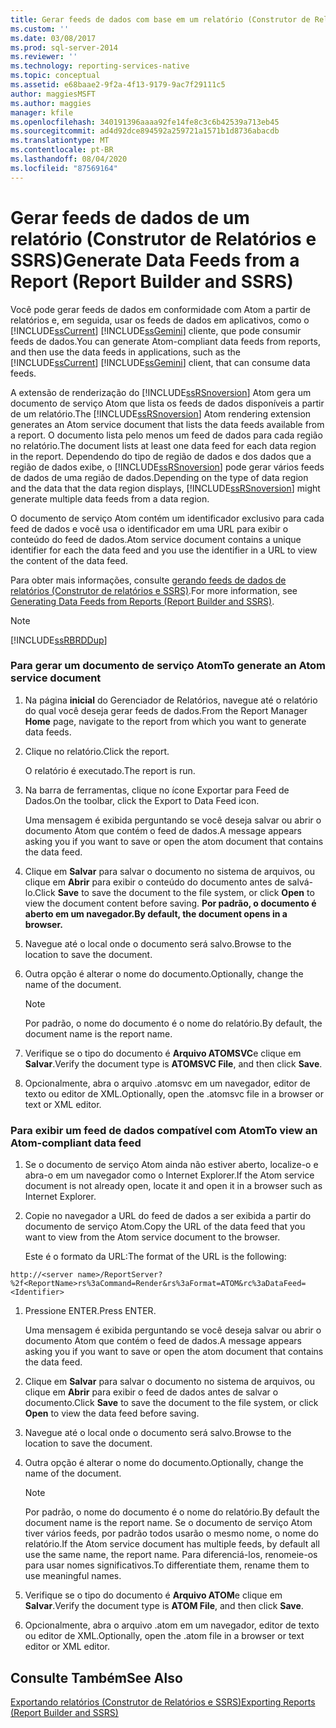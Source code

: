 ```yaml
---
title: Gerar feeds de dados com base em um relatório (Construtor de Relatórios e SSRS) | Microsoft Docs
ms.custom: ''
ms.date: 03/08/2017
ms.prod: sql-server-2014
ms.reviewer: ''
ms.technology: reporting-services-native
ms.topic: conceptual
ms.assetid: e68baae2-9f2a-4f13-9179-9ac7f29111c5
author: maggiesMSFT
ms.author: maggies
manager: kfile
ms.openlocfilehash: 340191396aaaa92fe14fe8c3c6b42539a713eb45
ms.sourcegitcommit: ad4d92dce894592a259721a1571b1d8736abacdb
ms.translationtype: MT
ms.contentlocale: pt-BR
ms.lasthandoff: 08/04/2020
ms.locfileid: "87569164"
---
```

# <a name="generate-data-feeds-from-a-report-report-builder-and-ssrs"></a><span data-ttu-id="61986-102">Gerar feeds de dados de um relatório (Construtor de Relatórios e SSRS)</span><span class="sxs-lookup"><span data-stu-id="61986-102">Generate Data Feeds from a Report (Report Builder and SSRS)</span></span>
  <span data-ttu-id="61986-103">Você pode gerar feeds de dados em conformidade com Atom a partir de relatórios e, em seguida, usar os feeds de dados em aplicativos, como o [!INCLUDE[ssCurrent](../../includes/sscurrent-md.md)] [!INCLUDE[ssGemini](../../includes/ssgemini-md.md)] cliente, que pode consumir feeds de dados.</span><span class="sxs-lookup"><span data-stu-id="61986-103">You can generate Atom-compliant data feeds from reports, and then use the data feeds in applications, such as the [!INCLUDE[ssCurrent](../../includes/sscurrent-md.md)] [!INCLUDE[ssGemini](../../includes/ssgemini-md.md)] client, that can consume data feeds.</span></span>  
  
 <span data-ttu-id="61986-104">A extensão de renderização do [!INCLUDE[ssRSnoversion](../../includes/ssrsnoversion-md.md)] Atom gera um documento de serviço Atom que lista os feeds de dados disponíveis a partir de um relatório.</span><span class="sxs-lookup"><span data-stu-id="61986-104">The [!INCLUDE[ssRSnoversion](../../includes/ssrsnoversion-md.md)] Atom rendering extension generates an Atom service document that lists the data feeds available from a report.</span></span> <span data-ttu-id="61986-105">O documento lista pelo menos um feed de dados para cada região no relatório.</span><span class="sxs-lookup"><span data-stu-id="61986-105">The document lists at least one data feed for each data region in the report.</span></span> <span data-ttu-id="61986-106">Dependendo do tipo de região de dados e dos dados que a região de dados exibe, o [!INCLUDE[ssRSnoversion](../../includes/ssrsnoversion-md.md)] pode gerar vários feeds de dados de uma região de dados.</span><span class="sxs-lookup"><span data-stu-id="61986-106">Depending on the type of data region and the data that the data region displays, [!INCLUDE[ssRSnoversion](../../includes/ssrsnoversion-md.md)] might generate multiple data feeds from a data region.</span></span>  
  
 <span data-ttu-id="61986-107">O documento de serviço Atom contém um identificador exclusivo para cada feed de dados e você usa o identificador em uma URL para exibir o conteúdo do feed de dados.</span><span class="sxs-lookup"><span data-stu-id="61986-107">Atom service document contains a unique identifier for each the data feed and you use the identifier in a URL to view the content of the data feed.</span></span>  
  
 <span data-ttu-id="61986-108">Para obter mais informações, consulte [gerando feeds de dados de relatórios &#40;Construtor de relatórios e SSRS&#41;](generating-data-feeds-from-reports-report-builder-and-ssrs.md).</span><span class="sxs-lookup"><span data-stu-id="61986-108">For more information, see [Generating Data Feeds from Reports &#40;Report Builder and SSRS&#41;](generating-data-feeds-from-reports-report-builder-and-ssrs.md).</span></span>  
  
> [!NOTE]  
>  [!INCLUDE[ssRBRDDup](../../includes/ssrbrddup-md.md)]  
  
### <a name="to-generate-an-atom-service-document"></a><span data-ttu-id="61986-109">Para gerar um documento de serviço Atom</span><span class="sxs-lookup"><span data-stu-id="61986-109">To generate an Atom service document</span></span>  
  
1.  <span data-ttu-id="61986-110">Na página **inicial** do Gerenciador de Relatórios, navegue até o relatório do qual você deseja gerar feeds de dados.</span><span class="sxs-lookup"><span data-stu-id="61986-110">From the Report Manager **Home** page, navigate to the report from which you want to generate data feeds.</span></span>  
  
2.  <span data-ttu-id="61986-111">Clique no relatório.</span><span class="sxs-lookup"><span data-stu-id="61986-111">Click the report.</span></span>  
  
     <span data-ttu-id="61986-112">O relatório é executado.</span><span class="sxs-lookup"><span data-stu-id="61986-112">The report is run.</span></span>  
  
3.  <span data-ttu-id="61986-113">Na barra de ferramentas, clique no ícone Exportar para Feed de Dados.</span><span class="sxs-lookup"><span data-stu-id="61986-113">On the toolbar, click the Export to Data Feed icon.</span></span>  
  
     <span data-ttu-id="61986-114">Uma mensagem é exibida perguntando se você deseja salvar ou abrir o documento Atom que contém o feed de dados.</span><span class="sxs-lookup"><span data-stu-id="61986-114">A message appears asking you if you want to save or open the atom document that contains the data feed.</span></span>  
  
4.  <span data-ttu-id="61986-115">Clique em **Salvar** para salvar o documento no sistema de arquivos, ou clique em **Abrir** para exibir o conteúdo do documento antes de salvá-lo.</span><span class="sxs-lookup"><span data-stu-id="61986-115">Click **Save** to save the document to the file system, or click **Open** to view the document content before saving.</span></span> <span data-ttu-id="61986-116">**Por padrão, o documento é aberto em um navegador.**</span><span class="sxs-lookup"><span data-stu-id="61986-116">**By default, the document opens in a browser.**</span></span>  
  
5.  <span data-ttu-id="61986-117">Navegue até o local onde o documento será salvo.</span><span class="sxs-lookup"><span data-stu-id="61986-117">Browse to the location to save the document.</span></span>  
  
6.  <span data-ttu-id="61986-118">Outra opção é alterar o nome do documento.</span><span class="sxs-lookup"><span data-stu-id="61986-118">Optionally, change the name of the document.</span></span>  
  
    > [!NOTE]  
    >  <span data-ttu-id="61986-119">Por padrão, o nome do documento é o nome do relatório.</span><span class="sxs-lookup"><span data-stu-id="61986-119">By default, the document name is the report name.</span></span>  
  
7.  <span data-ttu-id="61986-120">Verifique se o tipo do documento é **Arquivo ATOMSVC**e clique em **Salvar**.</span><span class="sxs-lookup"><span data-stu-id="61986-120">Verify the document type is **ATOMSVC File**, and then click **Save**.</span></span>  
  
8.  <span data-ttu-id="61986-121">Opcionalmente, abra o arquivo .atomsvc em um navegador, editor de texto ou editor de XML.</span><span class="sxs-lookup"><span data-stu-id="61986-121">Optionally, open the .atomsvc file in a browser or text or XML editor.</span></span>  
  
### <a name="to-view-an-atom-compliant-data-feed"></a><span data-ttu-id="61986-122">Para exibir um feed de dados compatível com Atom</span><span class="sxs-lookup"><span data-stu-id="61986-122">To view an Atom-compliant data feed</span></span>  
  
1.  <span data-ttu-id="61986-123">Se o documento de serviço Atom ainda não estiver aberto, localize-o e abra-o em um navegador como o Internet Explorer.</span><span class="sxs-lookup"><span data-stu-id="61986-123">If the Atom service document is not already open, locate it and open it in a browser such as Internet Explorer.</span></span>  
  
2.  <span data-ttu-id="61986-124">Copie no navegador a URL do feed de dados a ser exibida a partir do documento de serviço Atom.</span><span class="sxs-lookup"><span data-stu-id="61986-124">Copy the URL of the data feed that you want to view from the Atom service document to the browser.</span></span>  
  
     <span data-ttu-id="61986-125">Este é o formato da URL:</span><span class="sxs-lookup"><span data-stu-id="61986-125">The format of the URL is the following:</span></span>  
  
 `http://<server name>/ReportServer?%2f<ReportName>rs%3aCommand=Render&rs%3aFormat=ATOM&rc%3aDataFeed=<Identifier>`  
  
1.  <span data-ttu-id="61986-126">Pressione ENTER.</span><span class="sxs-lookup"><span data-stu-id="61986-126">Press ENTER.</span></span>  
  
     <span data-ttu-id="61986-127">Uma mensagem é exibida perguntando se você deseja salvar ou abrir o documento Atom que contém o feed de dados.</span><span class="sxs-lookup"><span data-stu-id="61986-127">A message appears asking you if you want to save or open the atom document that contains the data feed.</span></span>  
  
2.  <span data-ttu-id="61986-128">Clique em **Salvar** para salvar o documento no sistema de arquivos, ou clique em **Abrir** para exibir o feed de dados antes de salvar o documento.</span><span class="sxs-lookup"><span data-stu-id="61986-128">Click **Save** to save the document to the file system, or click **Open** to view the data feed before saving.</span></span>  
  
3.  <span data-ttu-id="61986-129">Navegue até o local onde o documento será salvo.</span><span class="sxs-lookup"><span data-stu-id="61986-129">Browse to the location to save the document.</span></span>  
  
4.  <span data-ttu-id="61986-130">Outra opção é alterar o nome do documento.</span><span class="sxs-lookup"><span data-stu-id="61986-130">Optionally, change the name of the document.</span></span>  
  
    > [!NOTE]  
    >  <span data-ttu-id="61986-131">Por padrão, o nome do documento é o nome do relatório.</span><span class="sxs-lookup"><span data-stu-id="61986-131">By default the document name is the report name.</span></span> <span data-ttu-id="61986-132">Se o documento de serviço Atom tiver vários feeds, por padrão todos usarão o mesmo nome, o nome do relatório.</span><span class="sxs-lookup"><span data-stu-id="61986-132">If the Atom service document has multiple feeds, by default all use the same name, the report name.</span></span> <span data-ttu-id="61986-133">Para diferenciá-los, renomeie-os para usar nomes significativos.</span><span class="sxs-lookup"><span data-stu-id="61986-133">To differentiate them, rename them to use meaningful names.</span></span>  
  
5.  <span data-ttu-id="61986-134">Verifique se o tipo do documento é **Arquivo ATOM**e clique em **Salvar**.</span><span class="sxs-lookup"><span data-stu-id="61986-134">Verify the document type is **ATOM File**, and then click **Save**.</span></span>  
  
6.  <span data-ttu-id="61986-135">Opcionalmente, abra o arquivo .atom em um navegador, editor de texto ou editor de XML.</span><span class="sxs-lookup"><span data-stu-id="61986-135">Optionally, open the .atom file in a browser or text editor or XML editor.</span></span>  
  
## <a name="see-also"></a><span data-ttu-id="61986-136">Consulte Também</span><span class="sxs-lookup"><span data-stu-id="61986-136">See Also</span></span>  
 [<span data-ttu-id="61986-137">Exportando relatórios &#40;Construtor de Relatórios e SSRS&#41;</span><span class="sxs-lookup"><span data-stu-id="61986-137">Exporting Reports &#40;Report Builder and SSRS&#41;</span></span>](export-reports-report-builder-and-ssrs.md)  
  
  

